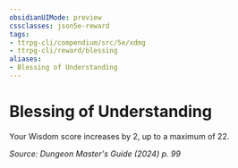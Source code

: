 ```yaml
---
obsidianUIMode: preview
cssclasses: json5e-reward
tags:
- ttrpg-cli/compendium/src/5e/xdmg
- ttrpg-cli/reward/blessing
aliases:
- Blessing of Understanding
---
```

# Blessing of Understanding

Your Wisdom score increases by 2, up to a maximum of 22.

*Source: Dungeon Master's Guide (2024) p. 99*
